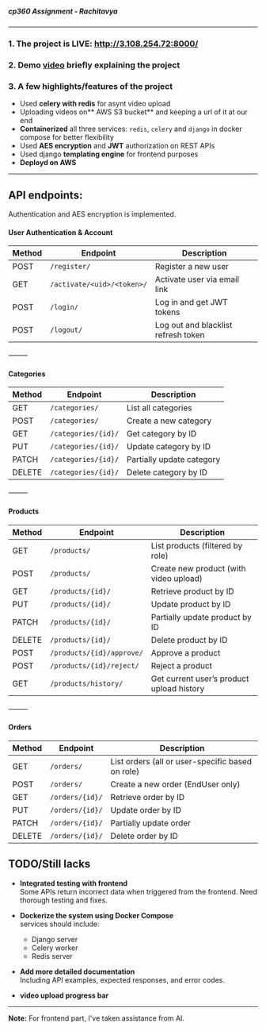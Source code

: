 ##### cp360 Assignment - Rachitavya
---

### 1. The project is LIVE: http://3.108.254.72:8000/

### 2. Demo [video](https://drive.google.com/file/d/1c_BSKRVfG8Gzxk8oesbu4kIt8ElDbdi_/view?usp=sharing) briefly explaining the project

### 3. A few highlights/features of the project

- Used **celery with redis** for asynt video upload
- Uploading videos on** AWS S3 bucket** and keeping a url of it at our end
- **Containerized** all three services: `redis`, `celery` and `django` in docker compose for better flexibility
- Used **AES encryption** and **JWT** authorization on REST APIs
- Used django **templating engine** for frontend purposes
- **Deployd on AWS**
---

## API endpoints:
Authentication and AES encryption is implemented.

 #### User Authentication & Account

| Method | Endpoint                          | Description                          |
|--------|-----------------------------------|--------------------------------------|
| POST   | `/register/`                      | Register a new user                  |
| GET    | `/activate/<uid>/<token>/`        | Activate user via email link         |
| POST   | `/login/`                         | Log in and get JWT tokens            |
| POST   | `/logout/`                        | Log out and blacklist refresh token  |


⸻

 #### Categories

| Method | Endpoint              | Description               |
|--------|-----------------------|---------------------------|
| GET    | `/categories/`        | List all categories       |
| POST   | `/categories/`        | Create a new category     |
| GET    | `/categories/{id}/`   | Get category by ID        |
| PUT    | `/categories/{id}/`   | Update category by ID     |
| PATCH  | `/categories/{id}/`   | Partially update category |
| DELETE | `/categories/{id}/`   | Delete category by ID     |


⸻

 #### Products

| Method | Endpoint                          | Description                                 |
|--------|-----------------------------------|---------------------------------------------|
| GET    | `/products/`                      | List products (filtered by role)            |
| POST   | `/products/`                      | Create new product (with video upload)      |
| GET    | `/products/{id}/`                 | Retrieve product by ID                      |
| PUT    | `/products/{id}/`                 | Update product by ID                        |
| PATCH  | `/products/{id}/`                 | Partially update product by ID              |
| DELETE | `/products/{id}/`                 | Delete product by ID                        |
| POST   | `/products/{id}/approve/`         | Approve a product                           |
| POST   | `/products/{id}/reject/`          | Reject a product                            |
| GET    | `/products/history/`              | Get current user’s product upload history   |


⸻

 #### Orders

| Method | Endpoint              | Description                                      |
|--------|-----------------------|--------------------------------------------------|
| GET    | `/orders/`            | List orders (all or user-specific based on role)|
| POST   | `/orders/`            | Create a new order (EndUser only)               |
| GET    | `/orders/{id}/`       | Retrieve order by ID                            |
| PUT    | `/orders/{id}/`       | Update order by ID                              |
| PATCH  | `/orders/{id}/`       | Partially update order                          |
| DELETE | `/orders/{id}/`       | Delete order by ID                              |


##  TODO/Still lacks

-  **Integrated testing with frontend**  
  Some APIs return incorrect data when triggered from the frontend. Need thorough testing and fixes.

-  **Dockerize the system using Docker Compose**  
  services should include:
    - Django server  
    - Celery worker  
    - Redis server  

-  **Add more detailed documentation**  
  Including API examples, expected responses, and error codes.

-  **video upload progress bar**  

---
  
**Note:** For frontend part, I've taken assistance from AI.
